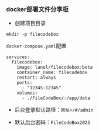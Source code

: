 ### docker部署文件分享柜
- 创建项目目录

```
mkdir -p filecodebox
```

`docker-compose.yaml`配置

```
services:
  filecodebox:
    image: lanol/filecodebox:beta
    container_name: filecodebox
    restart: always
    ports:
      - "12345:12345"
    volumes:
      - ./FileCodeBox/:/app/data
```



- 后台登录默认路径：`网址+/#/admin`

- 默认后台密码：`FileCodeBox2023`
